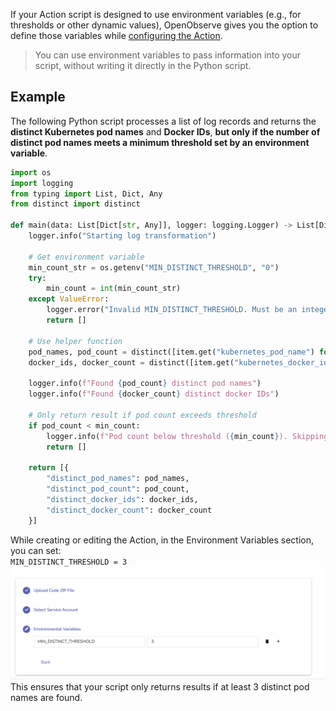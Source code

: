 If your Action script is designed to use environment variables (e.g., for thresholds or other dynamic values), OpenObserve gives you the option to define those variables while [configuring the Action](create-and-use-real-time-actions.md).

> You can use environment variables to pass information into your script, without writing it directly in the Python script.  

## Example 
The following Python script processes a list of log records and returns the **distinct Kubernetes pod names** and **Docker IDs**, **but only if the number of distinct pod names meets a minimum threshold set by an environment variable**.

```python  
import os  
import logging  
from typing import List, Dict, Any  
from distinct import distinct

def main(data: List[Dict[str, Any]], logger: logging.Logger) -> List[Dict[str, Any]]:  
    logger.info("Starting log transformation")

    # Get environment variable  
    min_count_str = os.getenv("MIN_DISTINCT_THRESHOLD", "0")  
    try:  
        min_count = int(min_count_str)  
    except ValueError:  
        logger.error("Invalid MIN_DISTINCT_THRESHOLD. Must be an integer.")  
        return []

    # Use helper function  
    pod_names, pod_count = distinct([item.get("kubernetes_pod_name") for item in data])  
    docker_ids, docker_count = distinct([item.get("kubernetes_docker_id") for item in data])

    logger.info(f"Found {pod_count} distinct pod names")  
    logger.info(f"Found {docker_count} distinct docker IDs")

    # Only return result if pod count exceeds threshold  
    if pod_count < min_count:  
        logger.info(f"Pod count below threshold ({min_count}). Skipping output.")  
        return []

    return [{  
        "distinct_pod_names": pod_names,  
        "distinct_pod_count": pod_count,  
        "distinct_docker_ids": docker_ids,  
        "distinct_docker_count": docker_count  
    }]  
```  
While creating or editing the Action, in the Environment Variables section, you can set:  
`MIN_DISTINCT_THRESHOLD = 3` <br>
![env var](../../images/actions-env-var.png)
This ensures that your script only returns results if at least 3 distinct pod names are found.
